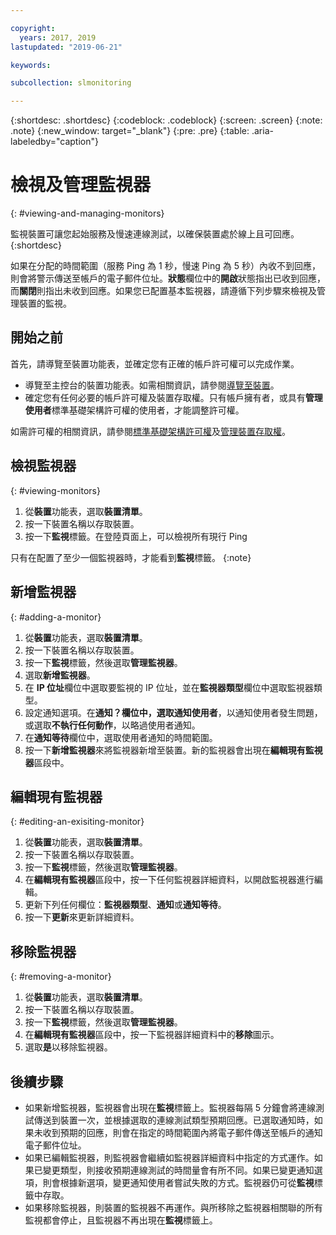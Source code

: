 ```yaml
---

copyright:
  years: 2017, 2019
lastupdated: "2019-06-21"

keywords:

subcollection: slmonitoring

---
```


{:shortdesc: .shortdesc}
{:codeblock: .codeblock}
{:screen: .screen}
{:note: .note}
{:new_window: target="_blank"}
{:pre: .pre}
{:table: .aria-labeledby="caption"}

# 檢視及管理監視器
{: #viewing-and-managing-monitors}

監視裝置可讓您起始服務及慢速連線測試，以確保裝置處於線上且可回應。
{:shortdesc}

如果在分配的時間範圍（服務 Ping 為 1 秒，慢速 Ping 為 5 秒）內收不到回應，則會將警示傳送至帳戶的電子郵件位址。**狀態**欄位中的**開啟**狀態指出已收到回應，而**關閉**則指出未收到回應。如果您已配置基本監視器，請遵循下列步驟來檢視及管理裝置的監視。

## 開始之前
首先，請導覽至裝置功能表，並確定您有正確的帳戶許可權可以完成作業。

* 導覽至主控台的裝置功能表。如需相關資訊，請參閱[導覽至裝置](/docs/infrastructure/SLmonitoring?topic=virtual-servers-navigating-devices)。
* 確定您有任何必要的帳戶許可權及裝置存取權。只有帳戶擁有者，或具有**管理使用者**標準基礎架構許可權的使用者，才能調整許可權。

如需許可權的相關資訊，請參閱[標準基礎架構許可權](/docs/iam?topic=iam-infrapermission#infrapermission)及[管理裝置存取權](/docs/vsi?topic=virtual-servers-managing-device-access)。

## 檢視監視器
{: #viewing-monitors}

1. 從**裝置**功能表，選取**裝置清單**。
2. 按一下裝置名稱以存取裝置。
3. 按一下**監視**標籤。在登陸頁面上，可以檢視所有現行 Ping

只有在配置了至少一個監視器時，才能看到**監視**標籤。
{:note}

## 新增監視器
{: #adding-a-monitor}

1. 從**裝置**功能表，選取**裝置清單**。
2. 按一下裝置名稱以存取裝置。
3. 按一下**監視**標籤，然後選取**管理監視器**。
4. 選取**新增監視器**。
5. 在 **IP 位址**欄位中選取要監視的 IP 位址，並在**監視器類型**欄位中選取監視器類型。 
6. 設定通知選項。在**通知？**欄位中，選取**通知使用者**，以通知使用者發生問題，或選取**不執行任何動作**，以略過使用者通知。
7. 在**通知等待**欄位中，選取使用者通知的時間範圍。
8. 按一下**新增監視器**來將監視器新增至裝置。新的監視器會出現在**編輯現有監視器**區段中。

## 編輯現有監視器
{: #editing-an-exisiting-monitor}

1. 從**裝置**功能表，選取**裝置清單**。
2. 按一下裝置名稱以存取裝置。
3. 按一下**監視**標籤，然後選取**管理監視器**。
4. 在**編輯現有監視器**區段中，按一下任何監視器詳細資料，以開啟監視器進行編輯。
5. 更新下列任何欄位：**監視器類型**、**通知**或**通知等待**。
6. 按一下**更新**來更新詳細資料。

## 移除監視器
{: #removing-a-monitor}

1. 從**裝置**功能表，選取**裝置清單**。
2. 按一下裝置名稱以存取裝置。
3. 按一下**監視**標籤，然後選取**管理監視器**。
4. 在**編輯現有監視器**區段中，按一下監視器詳細資料中的**移除**圖示。
5. 選取**是**以移除監視器。

## 後續步驟

- 如果新增監視器，監視器會出現在**監視**標籤上。監視器每隔 5 分鐘會將連線測試傳送到裝置一次，並根據選取的連線測試類型預期回應。已選取通知時，如果未收到預期的回應，則會在指定的時間範圍內將電子郵件傳送至帳戶的通知電子郵件位址。
- 如果已編輯監視器，則監視器會繼續如監視器詳細資料中指定的方式運作。如果已變更類型，則接收預期連線測試的時間量會有所不同。如果已變更通知選項，則會根據新選項，變更通知使用者嘗試失敗的方式。監視器仍可從**監視**標籤中存取。
- 如果移除監視器，則裝置的監視器不再運作。與所移除之監視器相關聯的所有監視都會停止，且監視器不再出現在**監視**標籤上。

